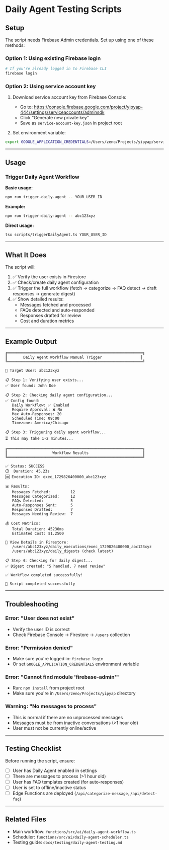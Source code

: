 # Daily Agent Testing Scripts

## Setup

The script needs Firebase Admin credentials. Set up using one of these methods:

### Option 1: Using existing Firebase login

```bash
# If you're already logged in to Firebase CLI
firebase login
```

### Option 2: Using service account key

1. Download service account key from Firebase Console:
   - Go to: https://console.firebase.google.com/project/yipyap-444/settings/serviceaccounts/adminsdk
   - Click "Generate new private key"
   - Save as `service-account-key.json` in project root

2. Set environment variable:
```bash
export GOOGLE_APPLICATION_CREDENTIALS=/Users/zeno/Projects/yipyap/service-account-key.json
```

---

## Usage

### Trigger Daily Agent Workflow

**Basic usage:**
```bash
npm run trigger-daily-agent -- YOUR_USER_ID
```

**Example:**
```bash
npm run trigger-daily-agent -- abc123xyz
```

**Direct usage:**
```bash
tsx scripts/triggerDailyAgent.ts YOUR_USER_ID
```

---

## What It Does

The script will:
1. ✅ Verify the user exists in Firestore
2. ✅ Check/create daily agent configuration
3. ✅ Trigger the full workflow (fetch → categorize → FAQ detect → draft responses → generate digest)
4. ✅ Show detailed results:
   - Messages fetched and processed
   - FAQs detected and auto-responded
   - Responses drafted for review
   - Cost and duration metrics

---

## Example Output

```
╔════════════════════════════════════════════════════════════╗
║       Daily Agent Workflow Manual Trigger                 ║
╚════════════════════════════════════════════════════════════╝

🎯 Target User: abc123xyz

📋 Step 1: Verifying user exists...
✅ User found: John Doe

📋 Step 2: Checking daily agent configuration...
✅ Config found:
   Daily Workflow: ✅ Enabled
   Require Approval: ❌ No
   Max Auto-Responses: 20
   Scheduled Time: 09:00
   Timezone: America/Chicago

📋 Step 3: Triggering daily agent workflow...
⏳ This may take 1-2 minutes...

╔════════════════════════════════════════════════════════════╗
║                    Workflow Results                        ║
╚════════════════════════════════════════════════════════════╝

✅ Status: SUCCESS
⏱️  Duration: 45.23s
🆔 Execution ID: exec_1729826400000_abc123xyz

📊 Results:
   Messages Fetched:         12
   Messages Categorized:     12
   FAQs Detected:            5
   Auto-Responses Sent:      5
   Responses Drafted:        7
   Messages Needing Review:  7

💰 Cost Metrics:
   Total Duration: 45230ms
   Estimated Cost: $1.2500

📍 View Details in Firestore:
   /users/abc123xyz/daily_executions/exec_1729826400000_abc123xyz
   /users/abc123xyz/daily_digests (check latest)

📋 Step 4: Checking for daily digest...
✅ Digest created: "5 handled, 7 need review"

✅ Workflow completed successfully!

🎉 Script completed successfully
```

---

## Troubleshooting

### Error: "User does not exist"
- Verify the user ID is correct
- Check Firebase Console → Firestore → `/users` collection

### Error: "Permission denied"
- Make sure you're logged in: `firebase login`
- Or set `GOOGLE_APPLICATION_CREDENTIALS` environment variable

### Error: "Cannot find module 'firebase-admin'"
- Run: `npm install` from project root
- Make sure you're in `/Users/zeno/Projects/yipyap` directory

### Warning: "No messages to process"
- This is normal if there are no unprocessed messages
- Messages must be from inactive conversations (>1 hour old)
- User must not be currently online/active

---

## Testing Checklist

Before running the script, ensure:
- [ ] User has Daily Agent enabled in settings
- [ ] There are messages to process (>1 hour old)
- [ ] User has FAQ templates created (for auto-responses)
- [ ] User is set to offline/inactive status
- [ ] Edge Functions are deployed (`/api/categorize-message`, `/api/detect-faq`)

---

## Related Files

- Main workflow: `functions/src/ai/daily-agent-workflow.ts`
- Scheduler: `functions/src/ai/daily-agent-scheduler.ts`
- Testing guide: `docs/testing/daily-agent-testing.md`
